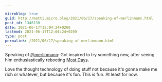 ```yaml
---

microblog: true
guid: http://matti.micro.blog/2021/06/17/speaking-of-merlinmann.html
post_id: 1346130
date: 2021-06-17T12:04:24+0200
lastmod: 2021-06-17T12:04:24+0200
type: post
permalink: /2021/06/17/speaking-of-merlinmann.html
---
```

Speaking of [@merlinmann](https://micro.blog/merlinmann): Got inspired to try something new, after seeing him enthusiastically rebooting [Most Days](http://mostdays.me).

Love the thought technology of doing stuff not because it's gonna make me rich or whatever, but because it's fun. This _is_ fun. At least for now.
